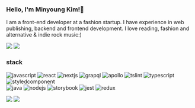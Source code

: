 ### Hello, I'm Minyoung Kim!👋
I am a front-end developer at a fashion startup. I have experience in web publishing, backend and frontend development. I love reading, fashion and alternative & indie rock music:)

[![](https://img.shields.io/badge/-gmail-blueviolet?logo=gmail)](mailto:﻿"minkim307@gmail.com") [![](https://img.shields.io/badge/-velog-ff69b4?logo=github)](http://velog.com/miiin)

### stack
![javascript](https://img.shields.io/badge/-JavaScript-brightgreen) ![react](https://img.shields.io/badge/-React-green) ![nextjs](https://img.shields.io/badge/-Next.js-yellowgreen) ![grapql](https://img.shields.io/badge/-GraphQL-yellow)  ![apollo](https://img.shields.io/badge/-Apollo-orange) ![tslint](https://img.shields.io/badge/-tslint-red) ![typescript](https://img.shields.io/badge/-Typescript-blue) ![styledcomponent](https://img.shields.io/badge/-styled--%20components-lightgrey)  
![java](https://img.shields.io/badge/-java-brightgreen) ![nodejs](https://img.shields.io/badge/-Node.js-orange) ![storybook](https://img.shields.io/badge/-Storybook-red) ![jest](https://img.shields.io/badge/-jest-blue) ![redux](https://img.shields.io/badge/-redux-lightgrey)

![](https://github-readme-stats.vercel.app/api?username=miiin&hide=contribs,prs) [![](https://images.credly.com/size/110x110/images/68468004-5a85-4f3b-bc58-590773979486/AWS-CloudPractitioner-2020.png)](https://www.credly.com/badges/29a5dd3a-d50a-4c92-8161-bdbb73a95bd8/public_url)
